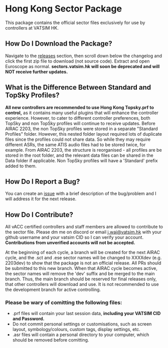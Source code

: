 # Hong Kong Sector Package
This package contains the official sector files exclusively for use by controllers at VATSIM HK. 

## How Do I Download the Package?
Navigate to the [releases](https://github.com/vatsimhk/Hong-Kong-Sector-Package/releases) section, then scroll down below the changelog and click the first zip file to download (not source code). Extract and open Euroscope as normal. **sectors.vatsim.hk will soon be deprecated and will NOT receive further updates.**

## What is the Difference Between Standard and TopSky Profiles?
**All new controllers are recommended to use Hong Kong Topsky.prf to control,** as it contains many useful plugins that will enhance the controller experience. However, to cater to different controller preferences, both TopSky and non TopSky profiles will continue to receive updates. Before AIRAC 2203, the non TopSky profiles were stored in a separate "Standard Profiles" folder. However, this nested folder layout required lots of duplicate files since the profiles could not share data. So while they may require different ASRs, the same ATIS audio files had to be stored twice, for example. From AIRAC 2203, the structure is reorganised - all profiles are be stored in the root folder, and the relevant data files can be shared in the Data folder if applicable. Non TopSky profiles will have a 'Standard' prefix added to them.

## How Do I Report a Bug?
You can create an [issue](https://github.com/vatsimhk/Hong-Kong-Sector-Package/issues) with a brief description of the bug/problem and I will address it for the next release.

## How Do I Contribute?
All vACC certified controllers and staff members are allowed to contribute to the sector file. Please dm me on discord or email [j.wai@vatsim.hk](mailto:j.wai@vatsim.hk) with your github username and your vatsim CID so I can verify your account. **Contributions from unverified accounts will not be accepted.**

At the beginning of each cycle, a branch will be created for the next AIRAC cycle, and the .sct and .ese sector names will be changed to XXXXdev (e.g. 2203dev) to show that the package is not an official release. All PRs should be submitted to this new branch. When that AIRAC cycle becomes active, the sector names will remove the 'dev' suffix and be merged to the main branch. Thus, the main branch should be reserved for final releases only, that other controllers will download and use. It is not recommended to use the development branch for active controlling.

### Please be wary of comitting the following files:
- .prf files will contain your last session data, **including your VATSIM CID and Password.**
- Do not commit personal settings or customisations, such as screen layout, symbology/colours, custom tags, display settings, etc.
- .asr files will contain a personal directory to your computer, which should be removed before comitting.
